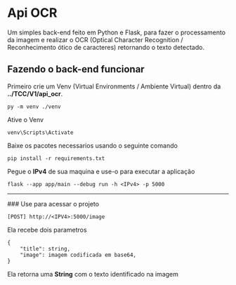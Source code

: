 # Api OCR

Um simples back-end feito em Python e Flask, para fazer o processamento da imagem e realizar o OCR (Optical Character Recognition / Reconhecimento ótico de caracteres) retornando o texto detectado.

## Fazendo o back-end funcionar

Primeiro crie um Venv (Virtual Environments / Ambiente Virtual) dentro da **../TCC/V1/api_ocr**.

```
py -m venv ./venv
```

Ative o Venv

```
venv\Scripts\Activate
```

Baixe os pacotes necessarios usando o seguinte comando

```
pip install -r requirements.txt
```

Pegue o **IPv4** de sua maquina e use-o para executar a aplicação

```
flask --app app/main --debug run -h <IPv4> -p 5000
```

<hr>
### Use para acessar o projeto

```
[POST] http://<IPV4>:5000/image
```

Ela recebe dois parametros

```
{
    "title": string,
    "image": imagem codificada em base64,
}
```

Ela retorna uma **String** com o texto identificado na imagem
